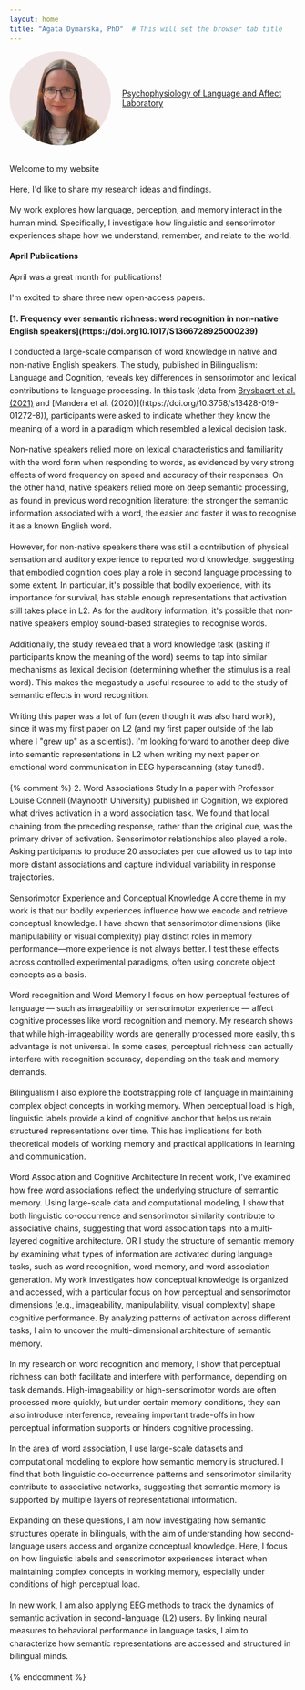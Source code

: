 ```yaml
---
layout: home
title: "Agata Dymarska, PhD"  # This will set the browser tab title
---
```



<div style="display: flex; align-items: center; gap: 20px; margin-bottom: 20px;">
  <img src="/assets/css/photo_Agata.png" alt="Agata Dymarska" style="width: 178px; height: 165px; border-radius: 50%; object-fit: cover; border: 3px solid #yourcolor;">
  <div>


<div class="contact-item">
  <i class="fas fa-envelope"></i>
  <span class="email" data-user="agata.dymarska" data-domain="amu.edu.pl"></span>
   </div> 
  <p><a href="https://pola.amu.edu.pl" target="_blank">Psychophysiology of Language and Affect Laboratory</a></p>
</div>
</div>
<div style="margin-top: 30px; line-height: 1.6;"> 

<p>Welcome to my website</p>

<p>Here, I'd like to share my research ideas and findings.</p>

<p>My work explores how language, perception, and memory interact in the human mind. Specifically, I investigate how linguistic and sensorimotor experiences shape how we understand, remember, and relate to the world.</p>

<p><b>April Publications</b></p>

<p>April was a great month for publications!</p>
<p>I'm excited to share three new open-access papers.</p>

<p><b>[1. Frequency over semantic richness: word recognition in non-native English speakers](https://doi.org10.1017/S1366728925000239)</b></p>

<p>I conducted a large-scale comparison of word knowledge in native and non-native English speakers. The study, published in Bilingualism: Language and Cognition, reveals key differences in sensorimotor and lexical contributions to language processing. 
In this task (data from <a href="https://doi.org/10.1177/0267658320934" target="_blank">Brysbaert et al. (2021)</a> and [Mandera et al. (2020)](https://doi.org/10.3758/s13428-019-01272-8)), participants were asked to indicate whether they know the meaning of a word in a paradigm which resembled a lexical decision task.</p>

<p>Non-native speakers relied more on lexical characteristics and familiarity with the word form when responding to words, as evidenced by very strong effects of word frequency on speed and accuracy of their responses. On the other hand, native speakers relied more on deep semantic processing, as found in previous word recognition literature: the stronger the semantic information associated with a word, the easier and faster it was to recognise it as a known English word.</p>

<p>However, for non-native speakers there was still a contribution of physical sensation and auditory experience to reported word knowledge, suggesting that embodied cognition does play a role in second language processing to some extent. In particular, it's possible that bodily experience, with its importance for survival, has stable enough representations that activation still takes place in L2. As for the auditory information, it's possible that non-native speakers employ sound-based strategies to recognise words.</p>

<p>Additionally, the study revealed that a word knowledge task (asking if participants know the meaning of the word) seems to tap into similar mechanisms as lexical decision (determining whether the stimulus is a real word). This makes the megastudy a useful resource to add to the study of semantic effects in word recognition.</p>

<p>Writing this paper was a lot of fun (even though it was also hard work), since it was my first paper on L2 (and my first paper outside of the lab where I "grew up" as a scientist). I'm looking forward to another deep dive into semantic representations in L2 when writing my next paper on emotional word communication in EEG hyperscanning (stay tuned!). 
</p>

{% comment %}
2. Word Associations Study
In a paper with Professor Louise Connell (Maynooth University) published in Cognition, we explored what drives activation in a word association task.
We found that local chaining from the preceding response, rather than the original cue, was the primary driver of activation. Sensorimotor relationships also played a role.
Asking participants to produce 20 associates per cue allowed us to tap into more distant associations and capture individual variability in response trajectories.







Sensorimotor Experience and Conceptual Knowledge
A core theme in my work is that our bodily experiences influence how we encode and retrieve conceptual knowledge. I have shown that sensorimotor dimensions (like manipulability or visual complexity) play distinct roles in memory performance—more experience is not always better. I test these effects across controlled experimental paradigms, often using concrete object concepts as a basis.

Word recognition and Word Memory
I focus on how perceptual features of language — such as imageability or sensorimotor experience — affect cognitive processes like word recognition and memory. My research shows that while high-imageability words are generally processed more easily, this advantage is not universal. In some cases, perceptual richness can actually interfere with recognition accuracy, depending on the task and memory demands.

Bilingualism
I also explore the bootstrapping role of language in maintaining complex object concepts in working memory. When perceptual load is high, linguistic labels provide a kind of cognitive anchor that helps us retain structured representations over time. This has implications for both theoretical models of working memory and practical applications in learning and communication.

Word Association and Cognitive Architecture
In recent work, I’ve examined how free word associations reflect the underlying structure of semantic memory. Using large-scale data and computational modeling, I show that both linguistic co-occurrence and sensorimotor similarity contribute to associative chains, suggesting that word association taps into a multi-layered cognitive architecture.
OR
I study the structure of semantic memory by examining what types of information are activated during language tasks, such as word recognition, word memory, and word association generation. My work investigates how conceptual knowledge is organized and accessed, with a particular focus on how perceptual and sensorimotor dimensions (e.g., imageability, manipulability, visual complexity) shape cognitive performance. By analyzing patterns of activation across different tasks, I aim to uncover the multi-dimensional architecture of semantic memory.

In my research on word recognition and memory, I show that perceptual richness can both facilitate and interfere with performance, depending on task demands. High-imageability or high-sensorimotor words are often processed more quickly, but under certain memory conditions, they can also introduce interference, revealing important trade-offs in how perceptual information supports or hinders cognitive processing.

In the area of word association, I use large-scale datasets and computational modeling to explore how semantic memory is structured. I find that both linguistic co-occurrence patterns and sensorimotor similarity contribute to associative networks, suggesting that semantic memory is supported by multiple layers of representational information.

Expanding on these questions, I am now investigating how semantic structures operate in bilinguals, with the aim of understanding how second-language users access and organize conceptual knowledge. Here, I focus on how linguistic labels and sensorimotor experiences interact when maintaining complex concepts in working memory, especially under conditions of high perceptual load.

In new work, I am also applying EEG methods to track the dynamics of semantic activation in second-language (L2) users. By linking neural measures to behavioral performance in language tasks, I aim to characterize how semantic representations are accessed and structured in bilingual minds.





{% endcomment %}
